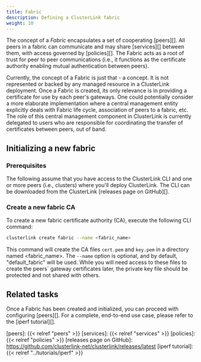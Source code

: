 ```yaml
---
title: Fabric
description: Defining a ClusterLink fabric
weight: 10
---
```


The concept of a *Fabric* encapsulates a set of cooperating [peers][].
 All peers in a fabric can communicate and may share [services][]
 between them, with access governed by [policies][].
 The Fabric acts as a root of trust for peer to peer communications (i.e.,
 it functions as the certificate authority enabling mutual authentication between
 peers).

Currently, the concept of a Fabric is just that - a concept. It is not represented
 or backed by any managed resource in a ClusterLink deployment. Once a Fabric is created,
 its only relevance is in providing a certificate for use by each peer's gateways.
 One could potentially consider a more elaborate implementation where a central
 management entity explicitly deals with Fabric life cycle, association of peers to
 a fabric, etc. The role of this central management component in ClusterLink is currently
 delegated to users who are responsible for coordinating the transfer of certificates
 between peers, out of band.

## Initializing a new fabric

### Prerequisites

The following assume that you have access to the ClusterLink CLI and one or more
 peers (i.e., clusters) where you'll deploy ClusterLink. The CLI can be downloaded
 from the ClusterLink [releases page on GitHub][].

### Create a new fabric CA

To create a new fabric certificate authority (CA), execute the following CLI command:

```sh
clusterlink create fabric --name <fabric_name>
```

This command will create the CA files `cert.pem` and `key.pem` in a directory named <fabric_name>.
 The `--name` option is optional, and by default, "default_fabric" will be used.
 While you will need access to these files to create the peers` gateway certificates later,
 the private key file should be protected and not shared with others.

## Related tasks

Once a Fabric has been created and initialized, you can proceed with configuring
 [peers][]. For a complete, end-to-end use case, please refer to the
 [iperf tutorial][].

[peers]: {{< relref "peers" >}}
[services]: {{< relref "services" >}}
[policies]: {{< relref "policies" >}}
[releases page on GitHub]: https://github.com/clusterlink-net/clusterlink/releases/latest
[iperf tutorial]: {{< relref "../tutorials/iperf" >}}
